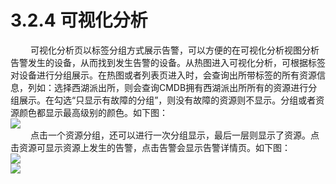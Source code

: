 # 3.2.4    可视化分析
　　 可视化分析页以标签分组方式展示告警，可以方便的在可视化分析视图分析告警发生的设备，从而找到发生告警的设备。从热图进入可视化分析，可根据标签对设备进行分组展示。在热图或者列表页进入时，会查询出所带标签的所有资源信息，列如：选择西湖派出所，则会查询CMDB拥有西湖派出所所有的资源进行分组展示。在勾选“只显示有故障的分组”，则没有故障的资源则不显示。分组或者资源颜色都显示最高级别的颜色。如下图：  
![](图23.jpeg)   
　　 点击一个资源分组，还可以进行一次分组显示，最后一层则显示了资源。点击资源可显示资源上发生的告警，点击告警会显示告警详情页。如下图：  
![](图24.jpeg)   
![](图25.jpeg)   